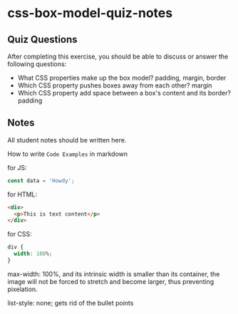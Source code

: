 # css-box-model-quiz-notes

## Quiz Questions

After completing this exercise, you should be able to discuss or answer the following questions:

- What CSS properties make up the box model?
  padding, margin, border
- Which CSS property pushes boxes away from each other?
  margin
- Which CSS property add space between a box's content and its border?
  padding

## Notes

All student notes should be written here.

How to write `Code Examples` in markdown

for JS:

```javascript
const data = 'Howdy';
```

for HTML:

```html
<div>
  <p>This is text content</p>
</div>
```

for CSS:

```css
div {
  width: 100%;
}
```

max-width: 100%, and its intrinsic width is smaller than its container, the image will not be forced to stretch and become larger, thus preventing pixelation.

list-style: none; gets rid of the bullet points

